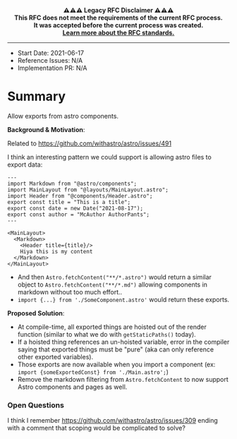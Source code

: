 <!-- LEGACY RFC -->
<p align="center"><strong>⚠️⚠️⚠️ Legacy RFC Disclaimer ⚠️⚠️⚠️
<br />This RFC does not meet the requirements of the current RFC process.
<br />It was accepted before the current process was created.
<br /><a href="https://github.com/withastro/rfcs#readme">Learn more about the RFC standards.</a>
</strong></p>
<!-- LEGACY RFC -->

---

- Start Date: 2021-06-17
- Reference Issues: N/A
- Implementation PR: N/A

# Summary

Allow exports from astro components.

**Background & Motivation**:

Related to https://github.com/withastro/astro/issues/491

I think an interesting pattern we could support is allowing astro files to export data:

```astro
---
import Markdown from "@astro/components";
import MainLayout from "@layouts/MainLayout.astro";
import Header from "@components/Header.astro";
export const title = "This is a title";
export const date = new Date("2021-08-17");
export const author = "McAuthor AuthorPants";
---

<MainLayout>
  <Markdown>
    <Header title={title}/>
    Hiya this is my content
  </Markdown>
</MainLayout>
```

- And then `Astro.fetchContent("**/*.astro")` would return a similar object to `Astro.fetchContent("**/*.md")` allowing components in markdown without too much effort..
- `import {...} from './SomeComponent.astro'` would return these exports.

**Proposed Solution**:

- At compile-time, all exported things are hoisted out of the render function (similar to what we do with `getStaticPaths()` today).
- If a hoisted thing references an un-hoisted variable, error in the compiler saying that exported things must be "pure" (aka can only reference other exported variables).
- Those exports are now available when you import a component (ex: `import {someExportedConst} from './Main.astro';`)
- Remove the markdown filtering from `Astro.fetchContent` to now support Astro components and pages as well.

### Open Questions

I think I remember https://github.com/withastro/astro/issues/309 ending with a comment that scoping would be complicated to solve?
